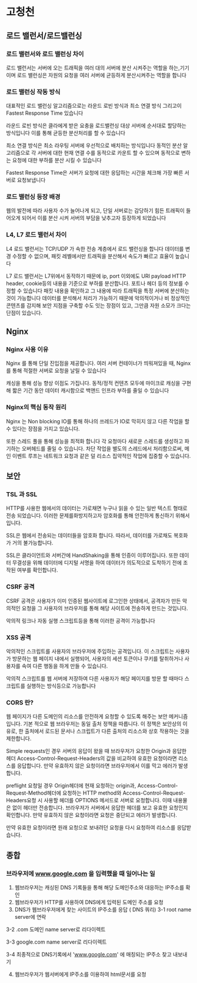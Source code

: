 # 고청천

## 로드 밸런서/로드밸런싱

### 로드 밸런서와 로드 밸런싱 차이

로드 밸런서는 서버에 오는 트래픽을 여러 대의 서버에 분산 시켜주는 역할을 하는,기기이며 로드 밸런싱은 자원의 요청을 여러 서버에 균등하게 분산시켜주는 역할을 합니다

### 로드 밸런싱 작동 방식

대표적인 로드 밸런싱 알고리즘으로는 라운드 로빈 방식과 최소 연결 방식 그리고이 Fastest Response Time 있습니다

라운드 로빈 방식은 클라에게 받은 요충을 로드밸런싱 대상 서버에 순서대로 할당하는 방식입니다 이를 통해 균등한 분산처리를 할 수 있습니다

최소 연결 방식은 최소 라우팅 서버에 우선적으로 배치하는 방식입니다 동적인 분산 알고리즘으로 각 서버에 대한 현재 연결 수를 동적으로 카운트 할 수 있으며 동적으로 변하는 요청에 대한 부하를 분산 시킬 수 있습니다

Fastest Response Time은 서버가 요청에 대한 응답하는 시간을 체크해 가장 빠른 서버로 요청보냅니다

### 로드 밸런싱 등장 배경

웹의 발전에 따라 사용자 수가 늘어나게 되고, 단일 서버로는 감당하기 힘든 트래픽이 들어오게 되어서 이를 분산 시켜 서버의 부담을 낮추고자 등장하게 되었습니다

### L4, L7 로드 밸런서 차이

L4 로드 밸런서는 TCP/UDP 가 속한 전송 계층에서 로드 밸런싱을 합니다 데이터를 변경 수정할 수 없으며, 패킷 레벨에서만 트래픽을 분산해서 속도가 빠르고 효율이 높습니다

L7 로드 밸런서는 L7위에서 동작하기 때문에 ip, port 이외에도 URI payload HTTP header, cookie등의 내용을 기준으로 부하를 분산합니다. 포트나 헤더 등의 정보를 수정할 수 있습니다 패킷 내용을 확인하고 그 내용에 따라 트래픽을 특정 서버에 분산하는 것이 가능합니다 데이터를 분석해서 처리가 가능하기 때문에 악의적이거나 비 정상적인 콘텐츠를 감지해 보안 지점을 구축할 수도 잇는 장점이 있고, 그만큼 자원 소모가 크다는 단점이 있습니다.



## Nginx

### Nginx 사용 이유

Nginx 를 통해 단일 진입점을 제공합니다. 여러 서버 컨테이너가 띄워져있을 때, Nginx 를 통해 적절한 서버로 요청을 날릴 수 있습니다

캐싱을 통해 성능 향상 이점도 가집니다. 동적/정적 컨텐츠 모두에 마이크로 캐싱을 구현해 짧은 기간 동안 데이터 캐시함으로 백앤드 인프라 부하를 줄일 수 있습니다

### Nginx의 핵심 동작 원리

Nginx 는 Non blocking IO를 통해 하나의 쓰레드가 IO로 막히지 않고 다른 작업을 할 수 있다는 장점을 가지고 있습니다.

또한 스레드 풀을 통해 성능을 최적화 합니다 각 요청마다 새로운 스레드를 생성하고 파기하는 오버헤드를 줄일 수 있습니다. 차단 작업을 별도의 스레드에서 처리함으로써, 메인 이벤트 루프는 네트워크 요청과 같은 덜 리소스 집약적인 작업에 집중할 수 있습니다.



## 보안

### TSL 과 SSL

HTTP를 사용한 웹에서의 데이터는 가로채면 누구나 읽을 수 있는 일반 텍스트 형태로 전송 되었습니다. 이러한 문제를화방지하고자 암호화를 통해 안전하게 통신하기 위해서입니다.

SSL은 웹에서 전송되는 데이터들을 암호화 합니다. 따라서, 데이터를 가로채도 복호화가 거의 불가능합니다.

SSL은 클라이언트와 서버간에 HandShaking을 통해 인증이 이루어집니다. 또한 데이터 무결성을 위해 데이터에 디지털 서명을 하여 데이터가 의도적으로 도착하기 전에 조작된 여부를 확인합니다.

### CSRF 공격

CSRF 공격은 사용자가 이미 인증된 웹사이트에 로그인한 상태에서, 공격자가 만든 악의적인 요청을 그 사용자의 브라우저를 통해 해당 사이트에 전송하게 만드는 것입니다.

악의적 링크나 자동 실행 스크립트등을 통해 이러한 공격이 가능합니다

### XSS 공격

악의적인 스크립트를 사용자의 브라우저에 주입하는 공격입니다. 이 스크립트는 사용자가 방문하는 웹 페이지 내에서 실행되어, 사용자의 세션 토큰이나 쿠키를 탈취하거나 사용자를 속여 다른 행동을 하게 만들 수 있습니다.

악의적 스크립트를 웹 서버에 저장하여 다른 사용자가 해당 페이지를 방문 할 때마다 스크립트를 실행하는 방식등으로 가능합니다

### CORS 란?

웹 페이지가 다른 도메인의 리소스를 안전하게 요청할 수 있도록 해주는 보안 메커니즘입니다. 기본 적으로 웹 브라우저는 동일 출처 정책을 따릅니다. 이 정책은 보안상의 이유로, 한 출처에서 로드된 문서나 스크립트가 다른 출처의 리소스와 상호 작용하는 것을 제한합니다.

Simple requests인 경우 서버의 응답이 왔을 때 브라우저가 요청한 Origin과 응답한 헤더 Access-Control-Request-Headers의 값을 비교하여 유효한 요청이라면 리소스를 응답합니다. 만약 유효하지 않은 요청이라면 브라우저에서 이를 막고 에러가 발생합니다.

preflight 요청일 경우 Origin헤더에 현재 요청하는 origin과, Access-Control-Request-Method헤더에 요청하는 HTTP method와 Access-Control-Request-Headers요청 시 사용할 헤더를 OPTIONS 메서드로 서버로 요청합니다. 이때 내용물은 없이 헤더만 전송합니다. 브라우저가 서버에서 응답한 헤더를 보고 유효한 요청인지 확인합니다. 만약 유효하지 않은 요청이라면 요청은 중단되고 에러가 발생합니다.

만약 유효한 요청이라면 원래 요청으로 보내려던 요청을 다시 요청하여 리소스를 응답받습니다.



## 종합

### 브라우저에 www.google.com 을 입력했을 때 일어나는 일

1. 웹브라우저는 캐싱된 DNS 기록들을 통해 해당 도메인주소와 대응하는 IP주소를 확인
2. 웹브라우저가 HTTP를 사용하여 DNS에게 입력된 도메인 주소를 요청
3. DNS가 웹브라우저에게 찾는 사이트의 IP주소를 응답 ( DNS 쿼리) 3-1 root name server에 연락&#x20;

&#x20;       3-2 .com 도메인 name server로 리다이렉트&#x20;

&#x20;       3-3 google.com name server로 리다이렉트&#x20;

&#x20;      3-4 최종적으로 DNS기록에서 'www.google.com' 에 매칭되는 IP주소 찾고 내보내기

4. 웹브라우저가 웹서버에게 IP주소를 이용하여 html문서를 요청
